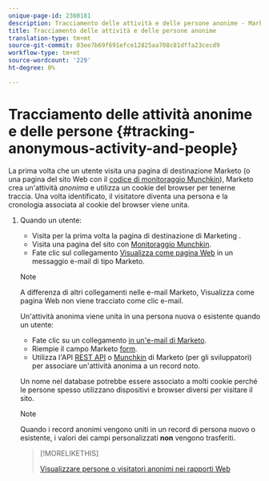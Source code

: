 ```yaml
---
unique-page-id: 2360181
description: Tracciamento delle attività e delle persone anonime - Marketo Docs - Documentazione prodotto
title: Tracciamento delle attività e delle persone anonime
translation-type: tm+mt
source-git-commit: 03ee7b69f691efce12825aa708c81dffa23cecd9
workflow-type: tm+mt
source-wordcount: '229'
ht-degree: 0%

---
```



# Tracciamento delle attività anonime e delle persone {#tracking-anonymous-activity-and-people}

La prima volta che un utente visita una pagina di destinazione Marketo [](/help/marketo/product-docs/demand-generation/landing-pages/free-form-landing-pages/create-a-free-form-landing-page.md) (o una pagina del sito Web con il [codice di monitoraggio Munchkin](/help/marketo/product-docs/administration/additional-integrations/add-munchkin-tracking-code-to-your-website.md)), Marketo crea un&#39;attività _anonima_ e utilizza un cookie del browser per tenerne traccia. Una volta identificato, il visitatore diventa una persona e la cronologia associata al cookie del browser viene unita.

1. Quando un utente:

   * Visita per la prima volta la pagina di destinazione di Marketing [](/help/marketo/product-docs/demand-generation/landing-pages/free-form-landing-pages/create-a-free-form-landing-page.md).
   * Visita una pagina del sito con [Monitoraggio Munchkin](/help/marketo/product-docs/administration/additional-integrations/add-munchkin-tracking-code-to-your-website.md).
   * Fate clic sul collegamento [Visualizza come pagina Web](/help/marketo/product-docs/email-marketing/general/functions-in-the-editor/add-a-view-as-web-page-link-to-an-email.md) in un messaggio e-mail di tipo Marketo.

   >[!NOTE]
   >
   >A differenza di altri collegamenti nelle e-mail Marketo, Visualizza come pagina Web non viene tracciato come clic e-mail.

   Un&#39;attività anonima viene unita in una persona nuova o esistente quando un utente:

   * Fate clic su un collegamento [in un&#39;e-mail di Marketo](/help/marketo/product-docs/email-marketing/general/using-tokens/add-tokens-to-an-email-link.md).
   * Riempie il campo Marketo [form](/help/marketo/product-docs/demand-generation/forms/creating-a-form/create-a-form.md).
   * Utilizza l&#39;API [REST API](https://developers.marketo.com/rest-api/lead-database/leads/) o [Munchkin](https://developers.marketo.com/documentation/websites/lead-tracking-munchkin-js/) di Marketo (per gli sviluppatori) per associare un&#39;attività anonima a un record noto.

   Un nome nel database potrebbe essere associato a molti cookie perché le persone spesso utilizzano dispositivi e browser diversi per visitare il sito.

   >[!NOTE]
   >
   >Quando i record anonimi vengono uniti in un record di persona nuovo o esistente, i valori dei campi personalizzati **non** vengono trasferiti.

   >[!MORELIKETHIS]
   >
   >[Visualizzare persone o visitatori anonimi nei rapporti Web](/help/marketo/product-docs/reporting/basic-reporting/report-activity/display-people-or-anonymous-visitors-in-web-reports.md)
